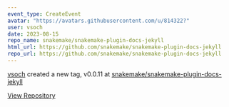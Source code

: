 ```yaml
---
event_type: CreateEvent
avatar: "https://avatars.githubusercontent.com/u/814322?"
user: vsoch
date: 2023-08-15
repo_name: snakemake/snakemake-plugin-docs-jekyll
html_url: https://github.com/snakemake/snakemake-plugin-docs-jekyll
repo_url: https://github.com/snakemake/snakemake-plugin-docs-jekyll
---
```


<a href='https://github.com/vsoch' target='_blank'>vsoch</a> created a new tag, v0.0.11 at <a href='https://github.com/snakemake/snakemake-plugin-docs-jekyll' target='_blank'>snakemake/snakemake-plugin-docs-jekyll</a>

<a href='https://github.com/snakemake/snakemake-plugin-docs-jekyll' target='_blank'>View Repository</a>